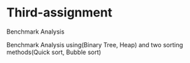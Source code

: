 # Third-assignment
Benchmark Analysis

Benchmark Analysis using(Binary Tree, Heap) and two sorting methods(Quick sort, Bubble sort)
